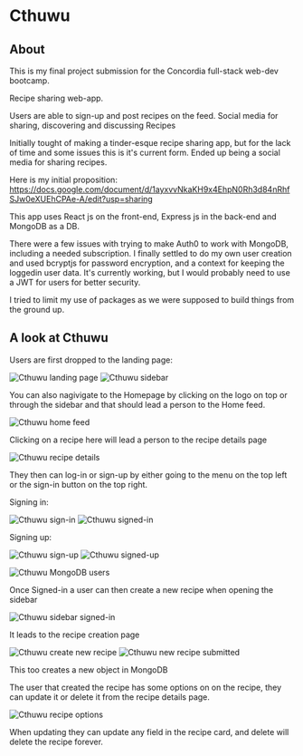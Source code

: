 # Cthuwu

## About

This is my final project submission for the Concordia full-stack web-dev bootcamp.

Recipe sharing web-app.

Users are able to sign-up and post recipes on the feed.
Social media for sharing, discovering and discussing Recipes

Initially tought of making a tinder-esque recipe sharing app, but for the lack of time and some issues this is it's current form.
Ended up being a social media for sharing recipes.

Here is my initial proposition:
https://docs.google.com/document/d/1ayxvvNkaKH9x4EhpN0Rh3d84nRhfSJw0eXUEhCPAe-A/edit?usp=sharing

This app uses React js on the front-end, Express js in the back-end and MongoDB as a DB.

There were a few issues with trying to make Auth0 to work with MongoDB, including a needed subscription.
I finally settled to do my own user creation and used bcryptjs for password encryption, and a context for keeping the loggedin user data.
It's currently working, but I would probably need to use a JWT for users for better security.

I tried to limit my use of packages as we were supposed to build things from the ground up.


## A look at Cthuwu

Users are first dropped to the landing page:

![Cthuwu landing page](./assets/Screen%20Shot%202022-08-17%20at%2010.09.49%20AM.png)
![Cthuwu sidebar](./assets/cthuwu%20sidebar.PNG)

You can also nagivigate to the Homepage by clicking on the logo on top or through the sidebar and that should lead a person to the Home feed.

![Cthuwu home feed](./assets/cthuwu%20home%20feed.PNG)

Clicking on a recipe here will lead a person to the recipe details page

![Cthuwu recipe details](./assets/cthuwu%20recipe%20card.PNG)

They then can log-in or sign-up by either going to the menu on the top left or the sign-in button on the top right.

Signing in:

![Cthuwu sign-in](./assets/cthuwu%20sign%20in.PNG)
![Cthuwu signed-in](./assets/cthuwu%20user%20signedin.PNG)

Signing up:

![Cthuwu sign-up](./assets/cthuwu%20sign%20up.PNG)
![Cthuwu signed-up](./assets/cthuwu%20user%20created.PNG)

![Cthuwu MongoDB users](./assets/cthuwu%20mongodb%20user.PNG)

Once Signed-in a user can then create a new recipe when opening the sidebar

![Cthuwu sidebar signed-in](./assets/cthuwu%20sidebar%20signedin.PNG)

It leads to the recipe creation page

![Cthuwu create new recipe](./assets/cthuwu%20new%20recipe.PNG)
![Cthuwu new recipe submitted](./assets/cthuwu%20recipe%20created.PNG)

This too creates a new object in MongoDB

The user that created the recipe has some options on on the recipe, they can update it or delete it from the recipe details page.

![Cthuwu recipe options](./assets/cthuwu%20update%2C%20delete.PNG)

When updating they can update any field in the recipe card, and delete will delete the recipe forever.
